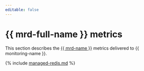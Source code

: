 ```yaml
---
editable: false
---
```


# {{ mrd-full-name }} metrics

This section describes the [{{ mrd-name }}](../../managed-redis/) metrics delivered to {{ monitoring-name }}.

{% include [managed-redis.md](../../_includes/monitoring/metrics-ref/managed-redis.md) %}